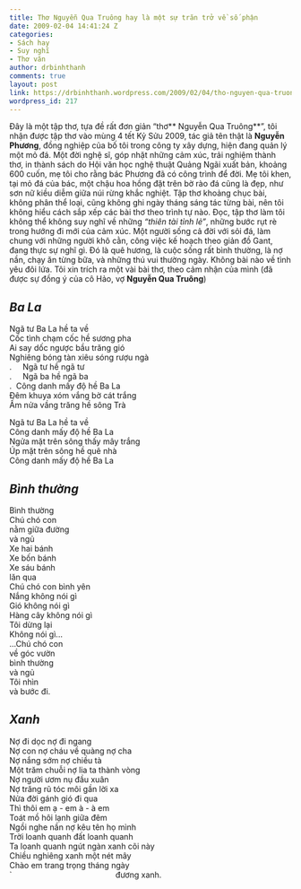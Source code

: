 ```yaml
---
title: Thơ Nguyễn Qua Truông hay là một sự trăn trở về số phận
date: 2009-02-04 14:41:24 Z
categories:
- Sách hay
- Suy nghĩ
- Thơ văn
author: drbinhthanh
comments: true
layout: post
link: https://drbinhthanh.wordpress.com/2009/02/04/tho-nguyen-qua-truong-hay-la-mot-su-tran-tro-ve-so-phan/
wordpress_id: 217
---
```


Đây là một tập thơ, tựa đề rất đơn giản “thơ** Nguyễn Qua Truông**”, tôi nhận được tập thơ vào mùng 4 tết Kỷ Sửu 2009, tác giả tên thật là **Nguyễn Phương**, đồng nghiệp của bố tôi trong công ty xây dựng, hiện đang quản lý một mỏ đá. Một đời nghệ sĩ, góp nhặt những cảm xúc, trải nghiệm thành thơ, in thành sách do Hội văn học nghệ thuật Quảng Ngãi xuất bản, khoảng 600 cuốn, mẹ tôi cho rằng bác Phương đã có công trình để đời. Mẹ tôi khen, tại mỏ đá của bác, một chậu hoa hồng đặt trên bờ rào đá cũng là đẹp, như sơn nữ kiều diễm giữa núi rừng khắc nghiệt. Tập thơ khoảng chục bài, không phân thể loại, cũng không ghi ngày tháng sáng tác từng bài, nên tôi không hiểu cách sắp xếp các bài thơ theo trình tự nào.<!-- more -->
Đọc, tập thơ làm tôi không thể không suy nghĩ về những _“thiên tài tỉnh lẻ”_, những bước rụt rè trong hướng đi mới của cảm xúc. Một người sống cả đời với sỏi đá, làm chung với những người khô cằn, công việc kế hoạch theo giản đồ Gant, đang thực sự nghĩ gì. Đó là quê hương, là cuộc sống rất bình thường, là nợ nần, chạy ăn từng bữa, và những thú vui thường ngày. Không bài nào về tình yêu đôi lứa.
Tôi xin trích ra một vài bài thơ, theo cảm nhận của mình (đã được sự đồng ý của cô Hảo, vợ **Nguyễn Qua Truông**)


## 




## **_Ba La_**


Ngã tư Ba La hề ta về  
Cốc tình chạm cốc hề sương pha  
Ai say dốc ngược bầu trăng gió  
Nghiêng bóng tàn xiêu sóng rượu ngà  
.     Ngã tư hề ngã tư  
.     Ngã ba hề ngã ba  
.  Công danh mấy độ hề Ba La  
Đêm khuya xóm vắng bờ cát trắng  
Ấm nửa vầng trăng hề sông Trà  

Ngã tư Ba La hề ta về  
Công danh mấy độ hề Ba La  
Ngửa mặt trên sông thấy mây trắng  
Úp mặt trên sông hề quê nhà  
Công danh mấy độ hề Ba La  


## **_Bình thường_**


Bình thường  
Chú chó con  
nằm giữa đường  
và ngủ  
Xe hai bánh  
Xe bốn bánh  
Xe sáu bánh  
lăn qua  
Chú chó con bình yên  
Nắng không nói gì  
Gió không nói gì  
Hàng cây không nói gì  
Tôi dừng lại  
Không nói gì...  
...Chú chó con  
về góc vườn  
bình thường  
và ngủ  
Tôi nhìn  
và bước đi.  


## **_Xanh_**


Nợ đi dọc nợ đi ngang  
Nợ con nợ cháu về quàng nợ cha  
Nợ nắng sớm nợ chiều tà  
Một trăm chuỗi nợ lia ta thành vòng  
Nợ người ươm nụ đầu xuân  
Nợ trăng rũ tóc môi gần lời xa  
Nửa đời gánh gió đi qua  
Thì thôi em ạ - em à - à em  
Toát mồ hôi lạnh giữa đêm  
Ngồi nghe nần nợ kêu tên họ mình  
Trời loanh quanh đất loanh quanh  
Ta loanh quanh ngút ngàn xanh cõi này  
Chiều nghiêng xanh một nét mây  
Chào em trang trọng tháng ngày  
`                                               đương xanh.  
